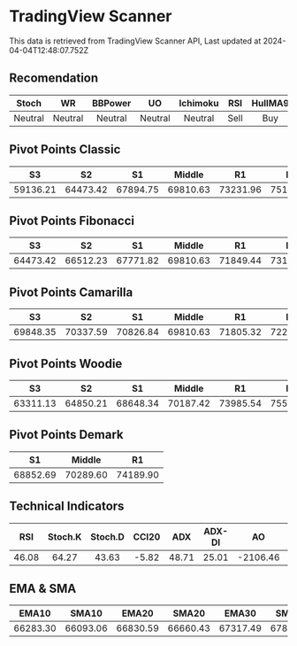 # TradingView Scanner
This data is retrieved from TradingView Scanner API, Last updated at 2024-04-04T12:48:07.752Z

## Recomendation
| Stoch | WR | BBPower | UO | Ichimoku | RSI | HullMA9 |
| :---: | :---: | :---: | :---: | :---: | :---: | :---: |
| Neutral | Neutral | Neutral | Neutral | Neutral | Sell | Buy |

## Pivot Points Classic
| S3 | S2 | S1 | Middle | R1 | R2 | R3 |
| :---: | :---: | :---: | :---: | :---: | :---: | :---: |
| 59136.21 | 64473.42 | 67894.75 | 69810.63 | 73231.96 | 75147.84 | 80485.05 |

## Pivot Points Fibonacci
| S3 | S2 | S1 | Middle | R1 | R2 | R3 |
| :---: | :---: | :---: | :---: | :---: | :---: | :---: |
| 64473.42 | 66512.23 | 67771.82 | 69810.63 | 71849.44 | 73109.03 | 75147.84 |

## Pivot Points Camarilla
| S3 | S2 | S1 | Middle | R1 | R2 | R3 |
| :---: | :---: | :---: | :---: | :---: | :---: | :---: |
| 69848.35 | 70337.59 | 70826.84 | 69810.63 | 71805.32 | 72294.57 | 72783.81 |

## Pivot Points Woodie
| S3 | S2 | S1 | Middle | R1 | R2 | R3 |
| :---: | :---: | :---: | :---: | :---: | :---: | :---: |
| 63311.13 | 64850.21 | 68648.34 | 70187.42 | 73985.54 | 75524.63 | 79322.75 |

## Pivot Points Demark
| S1 | Middle | R1 |
| :---: | :---: | :---: |
| 68852.69 | 70289.60 | 74189.90 |

## Technical Indicators
| RSI | Stoch.K | Stoch.D | CCI20 | ADX | ADX-DI | AO | Mom | MACD | MACD | W.R | HullMA9 |
| :---: | :---: | :---: | :---: | :---: | :---: | :---: | :---: | :---: | :---: | :---: | :---: |
| 46.08 | 64.27 | 43.63 | -5.82 | 48.71 | 25.01 | -2106.46 | 1233.73 | -781.02 | -903.88 | -8.18 | 66351.54 |

## EMA & SMA
| EMA10 | SMA10 | EMA20 | SMA20 | EMA30 | SMA30 | EMA50 | SMA50 | EMA100 | SMA100 | EMA200 | SMA200 |
| :---: | :---: | :---: | :---: | :---: | :---: | :---: | :---: | :---: | :---: | :---: | :---: |
| 66283.30 | 66093.06 | 66830.59 | 66660.43 | 67317.49 | 67880.54 | 67767.05 | 68712.30 | 67697.93 | 67431.73 | 65620.61 | 67698.25 |